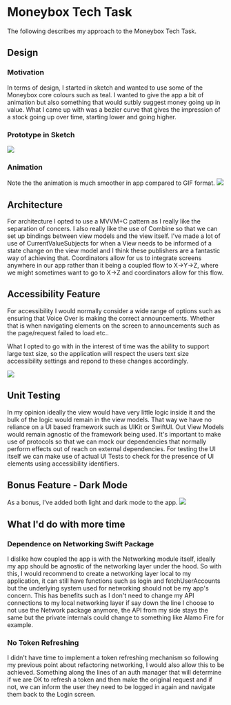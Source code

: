 
# Moneybox Tech Task

The following describes my approach to the Moneybox Tech Task.


## Design

### Motivation
In terms of design, I started in sketch and wanted to use some of the Moneybox core colours such as teal. I wanted to give the app a bit of animation but also something that would sutbly suggest money going up in value. What I came up with was a bezier curve that gives the impression of a stock going up over time, starting lower and going higher.


### Prototype in Sketch

![](Media/sketch_prototype.png)


### Animation
Note the the animation is much smoother in app compared to GIF format.
![](Media/moneybox_app_animation.gif)

## Architecture

For architecture I opted to use a MVVM+C pattern as I really like the separation of concers. I also really like the use of Combine so that we can set up bindings between view models and the view itself. I've made a lot of use of CurrentValueSubjects for when a View needs to be informed of a state change on the view model and I think these publishers are a fantastic way of achieving that. Coordinators allow for us to integrate screens anywhere in our app rather than it being a coupled flow to X->Y->Z, where we might sometimes want to go to X->Z and coordinators allow for this flow.

## Accessibility Feature
For accessibility I would normally consider a wide range of options such as ensuring that Voice Over is making the correct announcements. Whether that is when navigating elements on the screen to announcements such as the page/request failed to load etc..

What I opted to go with in the interest of time was the ability to support large text size, so the application will respect the users text size accessibility settings and repond to these changes accordingly.

![](Media/accessibility_example2.png)


## Unit Testing
In my opinion ideally the view would have very little logic inside it and the bulk of the logic would remain in the view models. That way we have no reliance on a UI based framework such as UIKit or SwiftUI. Out View Models would remain agnostic of the framework being used.
It's important to make use of protocols so that we can mock our dependencies that normally perform effects out of reach on external dependencies.
For testing the UI itself we can make use of actual UI Tests to check for the presence of UI elements using accessibility identifiers.

## Bonus Feature - Dark Mode
As a bonus, I've added both light and dark mode to the app.
![](Media/light_dark_mode.png)

## What I'd do with more time
### Dependence on Networking Swift Package
I dislike how coupled the app is with the Networking module itself, ideally my app should be agnostic of the networking layer under the hood. So with this, I would recommend to create a networking layer local to my application, it can still have functions such as login and fetchUserAccounts but the underlying system used for networking should not be my app's concern. This has benefits such as I don't need to change my API connections to my local networking layer if say down the line I choose to not use the Network package anymore, the API from my side stays the same but the private internals could change to something like Alamo Fire for example.

### No Token Refreshing
I didn't have time to implement a token refreshing mechanism so following my previous point about refactoring networking, I would also allow this to be achieved. Something along the lines of an auth manager that will determine if we are OK to refresh a token and then make the original request and if not, we can inform the user they need to be logged in again and navigate them back to the Login screen.
